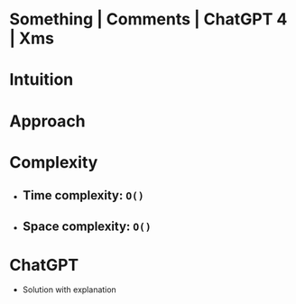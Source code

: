 # Something | Comments | ChatGPT 4 | Xms

# Intuition



# Approach



# Complexity

- Time complexity: `O()`
    -
- Space complexity: `O()`
    -

# ChatGPT

- Solution with explanation
